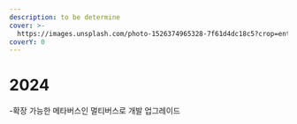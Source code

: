 ```yaml
---
description: to be determine
cover: >-
  https://images.unsplash.com/photo-1526374965328-7f61d4dc18c5?crop=entropy&cs=srgb&fm=jpg&ixid=MnwxOTcwMjR8MHwxfHNlYXJjaHwxfHxtYXRyaXh8ZW58MHx8fHwxNjM5MjUwODg4&ixlib=rb-1.2.1&q=85
coverY: 0
---
```


# 2024

\-확장 가능한 메타버스인 멀티버스로 개발 업그레이드

